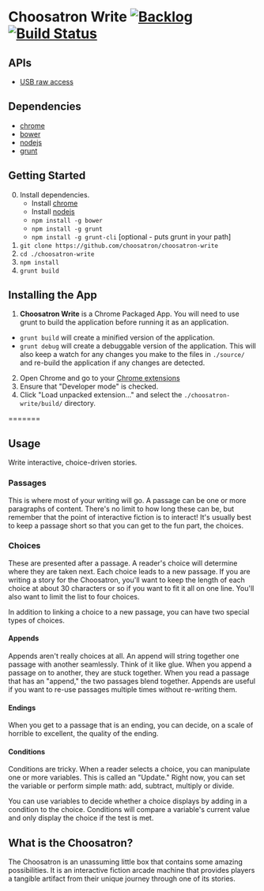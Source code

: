# Choosatron Write [![Backlog](https://badge.waffle.io/choosatron/choosatron-write.png?label=backlog&title=backlog)](https://waffle.io/choosatron/choosatron-write) [![Build Status](https://travis-ci.org/choosatron/choosatron-write.svg)](https://travis-ci.org/choosatron/choosatron-write)

## APIs ##
 - [USB raw access](https://developer.chrome.com/apps/usb)

## Dependencies ##
 - [chrome](http://www.google.com/chrome/)
 - [bower](http://bower.io/)
 - [nodejs](http://nodejs.org/)
 - [grunt](http://gruntjs.com/)

## Getting Started ##

0. Install dependencies.
   - Install [chrome](http://www.google.com/chrome/)
   - Install [nodejs](http://nodejs.org/download/)
   - `npm install -g bower`
   - `npm install -g grunt`
   - `npm install -g grunt-cli` [optional - puts grunt in your path]
1. `git clone https://github.com/choosatron/choosatron-write`
2. `cd ./choosatron-write`
3. `npm install`
4. `grunt build`

## Installing the App ##

1. **Choosatron Write** is a Chrome Packaged App. You will need to use grunt to build the application before running it as an application.
 - `grunt build` will create a minified version of the application.
 - `grunt debug` will create a debuggable version of the application. This will also keep a watch for any changes you make to the files in `./source/` and re-build the application if any changes are detected.
2. Open Chrome and go to your [Chrome extensions](chrome://extensions)
3. Ensure that "Developer mode" is checked.
4. Click "Load unpacked extension..." and select the `./choosatron-write/build/` directory.

=======

## Usage ##

Write interactive, choice-driven stories.

### Passages ###

This is where most of your writing will go. A passage can be one or more paragraphs of content. There's no limit to how long these can be, but remember that the point of interactive fiction is to interact! It's usually best to keep a passage short so that you can get to the fun part, the choices.

### Choices ###

These are presented after a passage. A reader's choice will determine where they are taken next. Each choice leads to a new passage. If you are writing a story for the Choosatron, you'll want to keep the length of each choice at about 30 characters or so if you want to fit it all on one line. You'll also want to limit the list to four choices.

In addition to linking a choice to a new passage, you can have two special types of choices.

#### Appends ####

Appends aren't really choices at all. An append will string together one passage with another seamlessly. Think of it like glue. When you append a passage on to another, they are stuck together. When you read a passage that has an "append," the two passages blend together. Appends are useful if you want to re-use passages multiple times without re-writing them.

#### Endings ####

When you get to a passage that is an ending, you can decide, on a scale of horrible to excellent, the quality of the ending.

#### Conditions ####

Conditions are tricky. When a reader selects a choice, you can manipulate one or more variables. This is called an "Update." Right now, you can set the variable or perform simple math: add, subtract, multiply or divide.

You can use variables to decide whether a choice displays by adding in a condition to the choice. Conditions will compare a variable's current value and only display the choice if the test is met.

## What is the Choosatron? ##

The Choosatron is an unassuming little box that contains some amazing possibilities. It is an interactive fiction arcade machine that provides players a tangible artifact from their unique journey through one of its stories.
